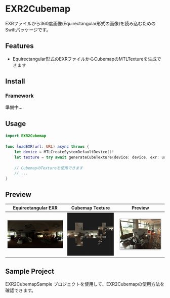 # EXR2Cubemap
EXRファイルから360度画像(Equirectangular形式の画像)を読み込むためのSwiftパッケージです。

## Features
- Equirectangular形式のEXRファイルからCubemapのMTLTextureを生成できます

## Install
### Framework
準備中...

## Usage
```swift
import EXR2Cubemap

func loadEXR(url: URL) async throws {
    let device = MTLCreateSystemDefaultDevice()!
    let texture = try await generateCubeTexture(device: device, exr: url)

    // CubemapのTextureを使用できます
    // ...
}
```

## Preview
| Equirectangular EXR | Cubemap Texture | Preview |
| --- | --- | --- |
| <img src="./README_ASSETS/equirectangular.jpg" width="300"> | <img src="./README_ASSETS/cubemap.png" width="300"> | <img src="./README_ASSETS/preview.png" width="300"> |

## Sample Project
EXR2CubemapSample プロジェクトを使用して、EXR2Cubemapの使用方法を確認できます。
